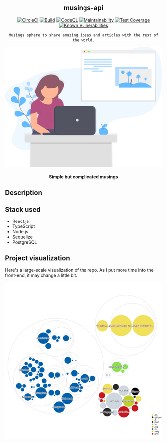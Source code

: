 <div align="center">

## musings-api

[![CircleCI](https://circleci.com/gh/musings-sphere/musings-api/tree/develop.svg?style=svg)](https://circleci.com/gh/musings-sphere/musings-api/tree/develop)
[![Build](https://github.com/musings-sphere/musings-api/actions/workflows/build.yml/badge.svg)](https://github.com/musings-sphere/musings-api/actions/workflows/build.yml)
[![CodeQL](https://github.com/musings-sphere/musings-api/actions/workflows/codeql-analysis.yml/badge.svg)](https://github.com/musings-sphere/musings-api/actions/workflows/codeql-analysis.yml)
[![Maintainability](https://api.codeclimate.com/v1/badges/99240d9e65963bd620bf/maintainability)](https://codeclimate.com/github/musings-sphere/musings-api/maintainability)
[![Test Coverage](https://api.codeclimate.com/v1/badges/99240d9e65963bd620bf/test_coverage)](https://codeclimate.com/github/musings-sphere/musings-api/test_coverage)
[![Known Vulnerabilities](https://snyk.io/package/npm/snyk/badge.svg)](https://snyk.io/package/npm/snyk)

</div>

<div align="center">

    Musings sphere to share amazing ideas and articles with the rest of the world.

[![Almond](../public/images/readme.svg)](https://almond-re-staging.herokuapp.com/)

#### Simple but complicated musings

</div>

## Description

## Stack used

- React.js
- TypeScript
- Node.js
- Sequelize
- PostgreSQL

## Project visualization

Here's a large-scale visualization of the repo. As I put more time into the front-end, it may change a little bit.

![Visualization of this repo](../diagram.svg)
